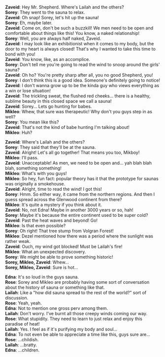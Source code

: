 **Zaveid**:	 Hey Mr. Shepherd. Where's Lailah and the others?  
**Sorey**:	 They went to the sauna to relax.  
**Zaveid**:	 Oh snap! Sorey, let's hit up the sauna!  
**Sorey**:	 Eh, maybe later.  
**Zaveid**:	 Come on, don't be such a buzzkill! We men need to be open and comfortable about things like this! You know, a naked relationship!  
**Sorey**:	 Well, you are always half naked, Zaveid.  
**Zaveid**:	 I may look like an exhibitionist when it comes to my body, but the door to my heart is always closed! That's why I wanted to take this time to bond with you!  
**Zaveid**:	 You know, like, as an accomplice.  
**Sorey**:	 Don't tell me you're going to read the wind to snoop around the girls' sauna?  
**Zaveid**:	 Oh ho? You're pretty sharp after all, you no good Shepherd, you!  
**Sorey**:	 I don't think this is a good idea. Someone's definitely going to notice!  
**Zaveid**:	 I don't wanna grow up to be the kinda guy who views everything as a win or lose situation!  
**Zaveid**:	 The trickling sweat, the flushed red cheeks... there is a healthy, sublime beauty in this closed space we call a sauna!  
**Zaveid**:	 Sorey... Lets go hunting for babes.  
**Mikleo**:	 Whew, that sure was therapeutic! Why don't you guys step in as well?  
**Sorey**:	 You mean like this?  
**Zaveid**:	 That's not the kind of babe hunting I'm talking about!  
**Mikleo**:	 Huh?  

**Zaveid**:	 Where's Lailah and the others?  
**Sorey**:	 They said that they'll be at the sauna.  
**Zaveid**:	 Alright! Let's all go together! That means you too, Mikboy!  
**Mikleo**:	 I'll pass.  
**Zaveid**:	 Unacceptable! As men, we need to be open and... yah blah blah blah, something something!  
**Mikleo**:	 What's with you guys!  
**Mikleo**:	 So hey, fun fact: popular theory has it that the prototype for saunas was originally a smokehouse.  
**Zaveid**:	 Alright, time to read the wind! I got this!  
**Sorey**:	 Hmm. So either way, it came from the northern regions. And then I guess spread across the Glenwood continent from there?  
**Mikleo**:	 It's quite a mystery if you think about it.  
**Zaveid**:	 No, not Edna! Maybe in another 3000 years or so, hah!  
**Sorey**:	 Maybe it's because the entire continent used to be super cold?  
**Zaveid**:	 Past the heat waves and beyond! Go!  
**Mikleo**:	 Is that even possible?  
**Sorey**:	 Oh right! That tree stump from Volgran Forest!  
**Mikleo**:	 Dezel mentioned how there was a period where the sunlight was rather weak.  
**Zaveid**:	 Ouch, my wind got blocked! Must be Lailah's fire!  
**Mikleo**:	 What an unexpected discovery.  
**Sorey**:	 We might be able to prove something historic!  
**Sorey, Mikleo, Zaveid**:	 Whew...  
**Sorey, Mikleo, Zaveid**:	 Sure is hot...  

**Edna**:	 It's so loud in the guys sauna.  
**Rose**:	 Sorey and Mikleo are probably having some sort of conversation about the history of sauna or something like that.  
**Lailah**:	 Like a "how did sauna spread to the rest of the world?" sort of discussion.  
**Rose**:	 Yeah, yeah.  
**Edna**:	 Not to mention one gross perv among them.  
**Lailah**:	 Don't worry. I've burnt all those creepy winds coming our way.  
**Rose**:	 What stupidity. They need to learn to just relax and enjoy this paradise of heat!  
**Lailah**:	 Yes. I feel as if it's purifying my body and soul...  
**Edna**:	 To not even be able to appreciate a time like this, guys sure are...  
**Rose**:	 ...childish.  
**Lailah**:	 ...bratty.  
**Edna**:	 ...children.  
